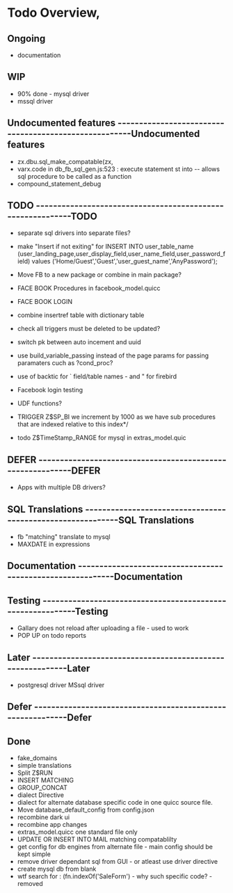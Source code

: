 # Todo Overview,

## Ongoing
* documentation

## WIP 

* 90% done - mysql driver
* mssql driver


## Undocumented features ------------------------------------------------------Undocumented features
* zx.dbu.sql_make_compatable(zx,
* varx.code in db_fb_sql_gen.js:523 : execute statement st into -- allows sql procedure to be called as a function
* compound_statement_debug

## TODO             -----------------------------------------------------------TODO

* separate sql drivers into separate files?

* make "Insert if not exiting" for   INSERT INTO user_table_name (user_landing_page,user_display_field,user_name_field,user_password_field) values ('Home/Guest','Guest','user_guest_name','AnyPassword');

* Move FB to a new package or combine in main package?
* FACE BOOK Procedures in facebook_model.quicc
* FACE BOOK LOGIN

* combine insertref table with dictionary table

* check all triggers must be deleted to be updated?
* switch pk between auto incement and uuid
* use build_variable_passing instead of the page params for passing paramaters cuch as ?cond_proc?

* use of backtic for ` field/table names - and " for firebird

* Facebook login testing
* UDF functions?
* TRIGGER Z$SP_BI we increment by 1000 as we have sub procedures that are indexed relative to this index*/
* todo Z$TimeStamp_RANGE for mysql in extras_model.quic

## DEFER            -----------------------------------------------------------DEFER
* Apps with multiple DB drivers?


## SQL Translations -----------------------------------------------------------SQL Translations
* fb "matching" translate to mysql
* MAXDATE in expressions		

## Documentation    -----------------------------------------------------------Documentation


## Testing          -----------------------------------------------------------Testing
* Gallary does not reload after uploading a file - used to work
* POP UP on todo reports

## Later            -----------------------------------------------------------Later
* postgresql driver
MSsql driver

## Defer            -----------------------------------------------------------Defer

## Done

* fake_domains
* simple translations
* Split Z$RUN
* INSERT MATCHING 
* GROUP_CONCAT
* dialect Directive 
* dialect for alternate database specific code in one quicc source file.
* Move database_default_config from config.json
* recombine dark ui
* recombine app changes
* extras_model.quicc   one standard file only
* UPDATE OR INSERT INTO MAIL matching compatablilty
* get config for db engines from alternate file - main config should be kept simple
* remove driver dependant sql from GUI - or atleast use driver directive
* create mysql db from blank
* wtf search for : (fn.indexOf('SaleForm') - why such specific code? -removed		